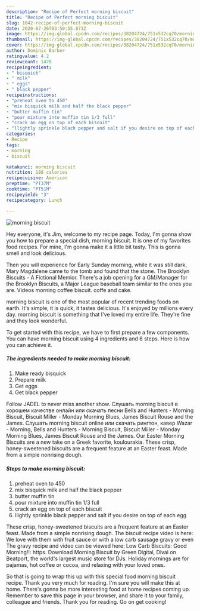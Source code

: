```yaml
---
description: "Recipe of Perfect morning biscuit"
title: "Recipe of Perfect morning biscuit"
slug: 1042-recipe-of-perfect-morning-biscuit
date: 2020-07-26T03:50:55.873Z
image: https://img-global.cpcdn.com/recipes/38204724/751x532cq70/morning-biscuit-recipe-main-photo.jpg
thumbnail: https://img-global.cpcdn.com/recipes/38204724/751x532cq70/morning-biscuit-recipe-main-photo.jpg
cover: https://img-global.cpcdn.com/recipes/38204724/751x532cq70/morning-biscuit-recipe-main-photo.jpg
author: Dominic Barber
ratingvalue: 4.2
reviewcount: 1470
recipeingredient:
- " bisquick"
- " milk"
- " eggs"
- " black pepper"
recipeinstructions:
- "preheat oven to 450"
- "mix bisquick milk and half the black pepper"
- "butter muffin tin"
- "pour mixture into muffin tin 1/3 full"
- "crack an egg on top of each biscuit"
- "llightly sprinkle black pepper and salt if you desire on top of each egg"
categories:
- Recipe
tags:
- morning
- biscuit

katakunci: morning biscuit 
nutrition: 188 calories
recipecuisine: American
preptime: "PT37M"
cooktime: "PT51M"
recipeyield: "3"
recipecategory: Lunch

---
```



![morning biscuit](https://img-global.cpcdn.com/recipes/38204724/751x532cq70/morning-biscuit-recipe-main-photo.jpg)

Hey everyone, it's Jim, welcome to my recipe page. Today, I'm gonna show you how to prepare a special dish, morning biscuit. It is one of my favorites food recipes. For mine, I'm gonna make it a little bit tasty. This is gonna smell and look delicious.

Then you will experience for Early Sunday morning, while it was still dark, Mary Magdalene came to the tomb and found that the stone. The Brooklyn Biscuits - A Fictional Memior. There&#39;s a job opening for a GM/Manager for the Brooklyn Biscuits, a Major League baseball team similar to the ones you are. Videos morning coffee biscuit. coffe and cake.

morning biscuit is one of the most popular of recent trending foods on earth. It's simple, it is quick, it tastes delicious. It's enjoyed by millions every day. morning biscuit is something that I've loved my entire life. They're fine and they look wonderful.


To get started with this recipe, we have to first prepare a few components. You can have morning biscuit using 4 ingredients and 6 steps. Here is how you can achieve it.

<!--inarticleads1-->

##### The ingredients needed to make morning biscuit:

1. Make ready  bisquick
1. Prepare  milk
1. Get  eggs
1. Get  black pepper


Follow JADEL to never miss another show. Слушать morning biscuit в хорошем качестве онлайн или скачать песни Bells and Hunters - Morning Biscuit, Biscuit Miller - Monday Morning Blues, James Biscuit Rouse and the James. Слушать morning biscuit online или скачать рингтон, кавер Wazar - Morning, Bells and Hunters - Morning Biscuit, Biscuit Miller - Monday Morning Blues, James Biscuit Rouse and the James. Our Easter Morning Biscuits are a new take on a Greek favorite, koulourakia. These crisp, honey-sweetened biscuits are a frequent feature at an Easter feast. Made from a simple nonrising dough. 

<!--inarticleads2-->

##### Steps to make morning biscuit:

1. preheat oven to 450
1. mix bisquick milk and half the black pepper
1. butter muffin tin
1. pour mixture into muffin tin 1/3 full
1. crack an egg on top of each biscuit
1. llightly sprinkle black pepper and salt if you desire on top of each egg


These crisp, honey-sweetened biscuits are a frequent feature at an Easter feast. Made from a simple nonrising dough. The biscuit recipe video is here: We love with them with fruit sauce or with a low carb sausage gravy or even The gravy recipe and video can be viewed here: Low Carb Biscuits: Good Morning!!: https. Download Morning Biscuit by Green Digital, Divai on Beatport, the world&#39;s largest music store for DJs. Holiday mornings are for pajamas, hot coffee or cocoa, and relaxing with your loved ones. 

So that is going to wrap this up with this special food morning biscuit recipe. Thank you very much for reading. I'm sure you will make this at home. There's gonna be more interesting food at home recipes coming up. Remember to save this page in your browser, and share it to your family, colleague and friends. Thank you for reading. Go on get cooking!
